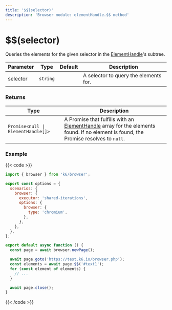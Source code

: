 ```yaml
---
title: '$$(selector)'
description: 'Browser module: elementHandle.$$ method'
---
```


# $$(selector)

Queries the elements for the given selector in the [ElementHandle](https://grafana.com/docs/k6/<K6_VERSION>/javascript-api/k6-browser/elementhandle)'s subtree.

<TableWithNestedRows>

| Parameter | Type     | Default | Description                           |
| --------- | -------- | ------- | ------------------------------------- |
| selector  | `string` |         | A selector to query the elements for. |

</TableWithNestedRows>

### Returns

| Type                               | Description                                                                                                                                                                                                                          |
| ---------------------------------- | ------------------------------------------------------------------------------------------------------------------------------------------------------------------------------------------------------------------------------------ |
| `Promise<null \| ElementHandle[]>` | A Promise that fulfills with an [ElementHandle](https://grafana.com/docs/k6/<K6_VERSION>/javascript-api/k6-browser/elementhandle) array for the elements found. If no element is found, the Promise resolves to `null`. |

### Example

{{< code >}}

```javascript
import { browser } from 'k6/browser';

export const options = {
  scenarios: {
    browser: {
      executor: 'shared-iterations',
      options: {
        browser: {
          type: 'chromium',
        },
      },
    },
  },
};

export default async function () {
  const page = await browser.newPage();

  await page.goto('https://test.k6.io/browser.php');
  const elements = await page.$$('#text1');
  for (const element of elements) {
    // ...
  }

  await page.close();
}
```

{{< /code >}}
